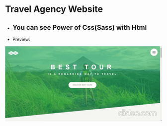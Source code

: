# Travel Agency Website
* ## You can see Power of Css(Sass) with Html
* Preview:
<img width=600px src="preview.gif">